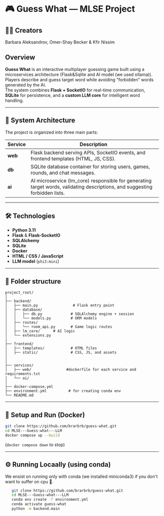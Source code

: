 # 🎮 Guess What — MLSE Project

## 👩‍💻 Creators
Barbara Aleksandrov, Omer-Shay Becker & Kfir Nissim


## Overview
**Guess What** is an interactive multiplayer guessing game built using a microservices architecture (Flask&Sqlite and AI model (we used ollama)).  
Players describe and guess target word while avoiding "forbidden" words generated by the AI.  
The system combines **Flask + SocketIO** for real-time communication, **SQLite** for persistence, and a **custom LLM core** for intelligent word handling.

---

## 🧩 System Architecture
The project is organized into three main parts:

| Service | Description |
|----------|--------------|
| **web** | Flask backend serving APIs, SocketIO events, and frontend templates (HTML, JS, CSS). |
| **db** | SQLite database container for storing users, games, rounds, and chat messages. |
| **ai** | AI microservice (lm_core) responsible for generating target words, validating descriptions, and suggesting forbidden lists. |

---

## 🛠️ Technologies
- **Python 3.11**
- **Flask** & **Flask-SocketIO**
- **SQLAlchemy**
- **SQLite**
- **Docker**
- **HTML / CSS / JavaScript**
- **LLM model** (`phi3:mini`)


--- 
## 📁 Folder structure
```
project_root/
│
├── backend/
│   ├── main.py                # Flask entry point
│   ├── database/
│   │   ├── db.py             # SQLAlchemy engine + session
│   │   └── models.py         # ORM models
│   ├── routes/
│   │   └── room_api.py       # Game logic routes
│   ├── lm_core/      # AI logic
│   └── extensions.py   
|
├── frontend/
│   ├── templates/            # HTML files
│   ├── static/               # CSS, JS, and assets
│               
│
├── services/
│   ├── web/                #dockerfile for each service and requirements.txt
│   └── ai/ 
│
├── docker-compose.yml
├── environment.yml          # for creating conda env
└── README.md
```
---

## 🐋 Setup and Run (Docker)
   ```bash
   git clone https://github.com/brarbrb/guess-what.git
   cd MLSE---Guess-what---LLM
   docker compose up --build
   ```
   (`docker compose down` to stop)
   
---
## ⚙️ Running Locaally (using conda)
We ensist on running only with conda (we installed miniconda3) if you don't want to suffer on cpu 🙂.

```bash
   git clone https://github.com/brarbrb/guess-what.git
   cd MLSE---Guess-what---LLM
   conda env create -f environment.yml
   conda activate guess-what
   python -m backend.main
```
